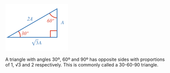 ![](fig.png)

A triangle with angles 30º, 60º and 90º has opposite sides with proportions of 1, √3 and 2 respectively. This is commonly called a 30-60-90 triangle.